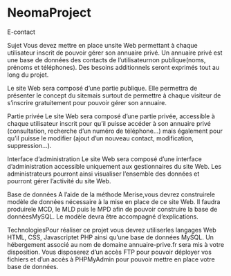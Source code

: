 # NeomaProject

E-contact

Sujet
Vous devez mettre en place unsite Web permettant à chaque utilisateur inscrit de pouvoir gérer son annuaire privé.
Un annuaire privé est une base de données des contacts de l’utilisateurnon publique(noms, prénoms et téléphones).
Des besoins additionnels seront exprimés tout au long du projet.

Le site Web sera composé d’une partie publique.
Elle permettra  de  présenter  le  concept  du  sitemais  surtout  de permettre à chaque visiteur de s’inscrire gratuitement pour pouvoir gérer son annuaire.

Partie privée
Le site Web sera composé d’une partie privée, accessible à chaque utilisateur inscrit pour qu’il puisse accéder à son annuaire privé (consultation, recherche d’un numéro de téléphone...)
mais également pour qu’il puisse le modifier (ajout d’un nouveau contact, modification, suppression...).

Interface d’administration
Le site Web sera composé d’une interface d’administration accessible uniquement aux gestionnaires du site Web.
Les administrateurs pourront ainsi visualiser l’ensemble des données et pourront gérer l’activité du site Web.

Base de données
A l’aide de la méthode Merise,vous devrez construirele modèle de données nécessaire à la mise en place de ce site Web.
Il faudra produirele MCD, le MLD puis le MPD afin de pouvoir construire la base de donnéesMySQL. Le modèle devra être accompagné d’explications.

TechnologiesPour réaliser ce projet vous devrez utiliserles langages Web HTML, CSS, Javascriptet PHP ainsi qu’une base de données MySQL.
Un hébergement associé au nom de domaine annuaire-prive.fr sera mis à votre disposition. 
Vous disposerez d’un accès FTP  pour  pouvoir  déployer  vos  fichiers  et d’un  accès  à  PHPMyAdmin  pour  pouvoir  mettre  en  place  votre  base  de données.
